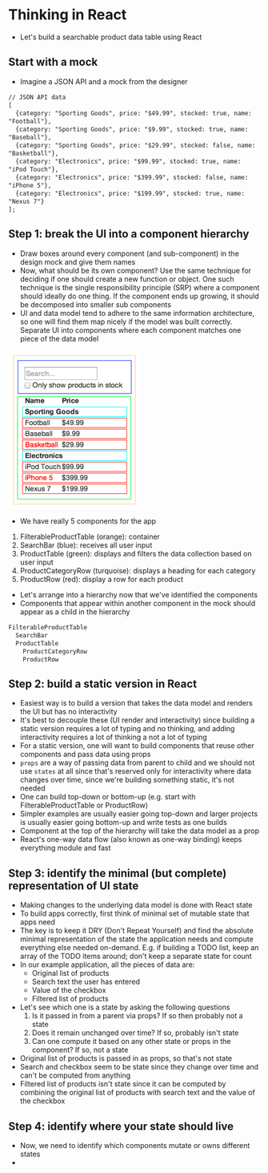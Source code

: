 # Thinking in React

- Let's build a searchable product data table using React

## Start with a mock

- Imagine a JSON API and a mock from the designer

```
// JSON API data
[
  {category: "Sporting Goods", price: "$49.99", stocked: true, name: "Football"},
  {category: "Sporting Goods", price: "$9.99", stocked: true, name: "Baseball"},
  {category: "Sporting Goods", price: "$29.99", stocked: false, name: "Basketball"},
  {category: "Electronics", price: "$99.99", stocked: true, name: "iPod Touch"},
  {category: "Electronics", price: "$399.99", stocked: false, name: "iPhone 5"},
  {category: "Electronics", price: "$199.99", stocked: true, name: "Nexus 7"}
];
```

## Step 1: break the UI into a component hierarchy

- Draw boxes around every component (and sub-component) in the design mock and give them names
- Now, what should be its own component? Use the same technique for deciding if one should create a new function or object. One such technique is the single responsibility principle (SRP) where a component should ideally do one thing. If the component ends up growing, it should be decomposed into smaller sub components
- UI and data model tend to adhere to the same information architecture, so one will find them map nicely if the model was built correctly. Separate UI into components where each component matches one piece of the data model

![](./imgs/10-data-table.png)

- We have really 5 components for the app
1. FilterableProductTable (orange): container
2. SearchBar (blue): receives all user input
3. ProductTable (green): displays and filters the data collection based on user input
4. ProductCategoryRow (turquoise): displays a heading for each category
5. ProductRow (red): display a row for each product

- Let's arrange into a hierarchy now that we've identified the components
- Components that appear within another component in the mock should appear as a child in the hierarchy

```
FilterableProductTable
  SearchBar
  ProductTable
    ProductCategoryRow
    ProductRow
```

## Step 2: build a static version in React

- Easiest way is to build a version that takes the data model and renders the UI but has no interactivity
- It's best to decouple these (UI render and interactivity) since building a static version requires a lot of typing and no thinking, and adding interactivity requires a lot of thinking a not a lot of typing
- For a static version, one will want to build components that reuse other components and pass data using props
- `props` are a way of passing data from parent to child and we should not use `states` at all since that's reserved only for interactivity where data changes over time, since we're building something static, it's not needed
- One can build top-down or bottom-up (e.g. start with FilterableProductTable or ProductRow)
- Simpler examples are usually easier going top-down and larger projects is usually easier going bottom-up and write tests as one builds
- Component at the top of the hierarchy will take the data model as a prop
- React's one-way data flow (also known as one-way binding) keeps everything module and fast

## Step 3: identify the minimal (but complete) representation of UI state

- Making changes to the underlying data model is done with React state
- To build apps correctly, first think of minimal set of mutable state that apps need
- The key is to keep it DRY (Don't Repeat Yourself) and find the absolute minimal representation of the state the application needs and compute everything else needed on-demand. E.g. if building a TODO list, keep an array of the TODO items around; don't keep a separate state for count
- In our example application, all the pieces of data are:
  - Original list of products
  - Search text the user has entered
  - Value of the checkbox
  - Filtered list of products
- Let's see which one is a state by asking the following questions
  1. Is it passed in from a parent via props? If so then probably not a state
  2. Does it remain unchanged over time? If so, probably isn't state
  3. Can one compute it based on any other state or props in the component? If so, not a state
- Original list of products is passed in as props, so that's not state
- Search and checkbox seem to be state since they change over time and can't be computed from anything
- Filtered list of products isn't state since it can be computed by combining the original list of products with search text and the value of the checkbox

## Step 4: identify where your state should live

- Now, we need to identify which components mutate or owns different states
- 